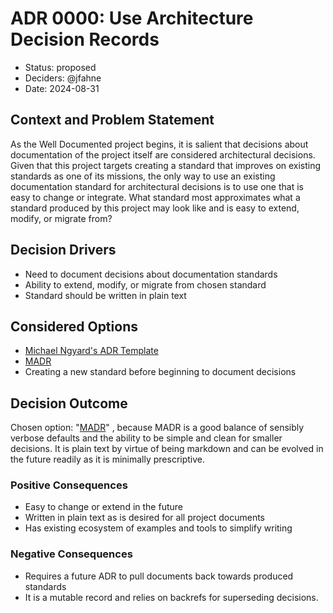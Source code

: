 # ADR 0000: Use Architecture Decision Records

* Status: proposed
* Deciders: @jfahne
* Date: 2024-08-31

## Context and Problem Statement

As the Well Documented project begins, it is salient that decisions about documentation of 
the project itself are considered architectural decisions. Given that this project targets
creating a standard that improves on existing standards as one of its missions, the only way
to use an existing documentation standard for architectural decisions is to use one that is 
easy to change or integrate. What standard most approximates what a standard produced 
by this project may look like and is easy to extend, modify, or migrate from?

## Decision Drivers

* Need to document decisions about documentation standards
* Ability to extend, modify, or migrate from chosen standard
* Standard should be written in plain text

## Considered Options

* [Michael Ngyard's ADR Template](https://github.com/joelparkerhenderson/architecture-decision-record/blob/main/locales/en/templates/decision-record-template-by-michael-nygard)
* [MADR](https://github.com/joelparkerhenderson/architecture-decision-record/blob/main/locales/en/templates/decision-record-template-of-the-madr-project)
* Creating a new standard before beginning to document decisions

## Decision Outcome

Chosen option: "[MADR](https://github.com/joelparkerhenderson/architecture-decision-record/blob/main/locales/en/templates/decision-record-template-of-the-madr-project)"
, because MADR is a good balance of sensibly verbose defaults and the ability to be simple and clean 
for smaller decisions. It is plain text by virtue of being markdown and can be evolved 
in the future readily as it is minimally prescriptive.

### Positive Consequences

* Easy to change or extend in the future
* Written in plain text as is desired for all project documents
* Has existing ecosystem of examples and tools to simplify writing 

### Negative Consequences

* Requires a future ADR to pull documents back towards produced standards
* It is a mutable record and relies on backrefs for superseding decisions.

